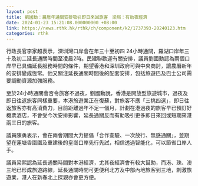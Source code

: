 ```yaml
---
layout: post
title: 劉國勳：農曆年通關安排吸引即日來回旅客　梁熙：有助夜經濟
date: 2024-01-23 15:21:08.000000000 +08:00
link: https://news.rthk.hk/rthk/ch/component/k2/1737393-20240123.htm
categories: rthk
---
```


行政長官李家超表示，深圳灣口岸會在年三十至初四 24小時通關，羅湖口岸年三十及初二延長通關時間至凌晨2時。民建聯歡迎有關安排，議員劉國勳認為兩個口岸早已具備延長服務時間的條件，期望香港和深圳政府可與中央商討，讓農曆新年的安排變成恆常。他又關注延長通關時間後的配套安排，包括旅遊巴及巴士公司需要調動資源加強服務。

至於24小時通關會否令旅客不過夜，劉國勳說，香港是開放型旅遊城市，過夜及即日往返旅客同樣重要，本港旅遊業正在復蘇，對旅客不應「三挑四選」，即日往返旅客亦有高消費力，目前距離過年不足一個月，計劃在港過夜的旅客早已預訂好機票酒店，不會受今次安排影響，延長通關反而有助吸引更多即日來回或短期來港兩三日的旅客。

議員陳勇表示，會在兩會期間大力提倡「合作查驗、一次放行、無感通關」，並期望在蓮塘香圍圍及重建後的皇崗口岸先行先試，相信透過智能化，可以節省口岸人手。

議員梁熙認為延長通關時間對本港經濟，尤其夜經濟會有較大幫助，而港、珠、澳三地已形成旅遊路線，延長通關時間可更便利北方及中部內地旅客到三地，刺激旅遊業，港人在新春北上探親亦會更方便。
